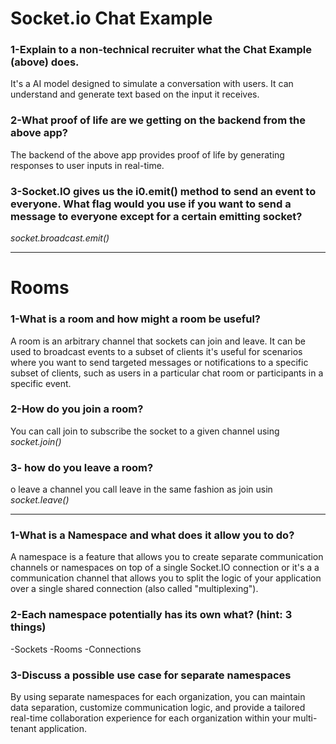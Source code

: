 # Socket.io Chat Example

### 1-Explain to a non-technical recruiter what the Chat Example (above) does.
It's a AI model designed to simulate a conversation with users. It can understand and generate text based on the input it receives.
### 2-What proof of life are we getting on the backend from the above app?
The backend of the above app provides proof of life by generating responses to user inputs in real-time.
### 3-Socket.IO gives us the i0.emit() method to send an event to everyone. What flag would you use if you want to send a message to everyone except for a certain emitting socket?
*socket.broadcast.emit()*
*** 
# Rooms
### 1-What is a room and how might a room be useful?
A room is an arbitrary channel that sockets can join and leave. It can be used to broadcast events to a subset of clients 
it's useful for scenarios where you want to send targeted messages or notifications to a specific subset of clients, such as users in a particular chat room or participants in a specific event.
### 2-How do you join a room?
You can call join to subscribe the socket to a given channel using *socket.join()* 
### 3- how do you leave a room?
o leave a channel you call leave in the same fashion as join usin *socket.leave()* 
***
### 1-What is a Namespace and what does it allow you to do?
A namespace is a feature that allows you to create separate communication channels or namespaces on top of a single Socket.IO connection 
or it's a a communication channel that allows you to split the logic of your application over a single shared connection (also called "multiplexing").
### 2-Each namespace potentially has its own what? (hint: 3 things)
-Sockets
-Rooms
-Connections
### 3-Discuss a possible use case for separate namespaces
By using separate namespaces for each organization, you can maintain data separation, customize communication logic, and provide a tailored real-time collaboration experience for each organization within your multi-tenant application.









